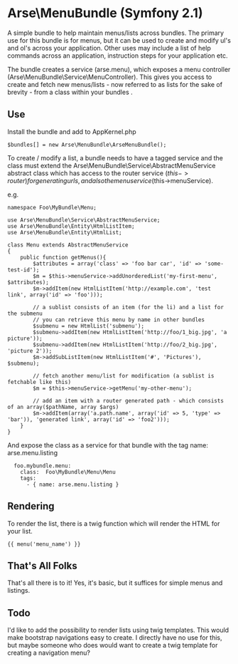 
Arse\MenuBundle (Symfony 2.1)
==================

A simple bundle to help maintain menus/lists across bundles. The primary use for this bundle is for menus, but it can be
used to create and modify ul's and ol's across your application. Other uses may include a list of help commands across
an application, instruction steps for your application etc.

The bundle creates a service (arse.menu), which exposes a menu controller (Arse\MenuBundle\Service\MenuController). This
gives you access to create and fetch new menus/lists - now referred to as lists for the sake of brevity - from a class
within your bundles .

Use
-----

Install the bundle and add to AppKernel.php

```
$bundles[] = new Arse\MenuBundle\ArseMenuBundle();
```

To create / modify a list, a bundle needs to have a tagged service and the class must extend the
Arse\MenuBundle\Service\AbstractMenuService abstract class which has access to the router service ($this->router) for
generating urls, and also the menu service ($this->menuService).

e.g.
```
namespace Foo\MyBundle\Menu;

use Arse\MenuBundle\Service\AbstractMenuService;
use Arse\MenuBundle\Entity\HtmlListItem;
use Arse\MenuBundle\Entity\HtmlList;

class Menu extends AbstractMenuService
{
    public function getMenus(){
        $attributes = array('class' => 'foo bar car', 'id' => 'some-test-id');
        $m = $this->menuService->addUnorderedList('my-first-menu', $attributes);
        $m->addItem(new HtmlListItem('http://example.com', 'test link', array('id' => 'foo')));

        // a sublist consists of an item (for the li) and a list for the submenu
        // you can retrieve this menu by name in other bundles
        $submenu = new HtmlList('submenu');
        $submenu->addItem(new HtmlListItem('http://foo/1_big.jpg', 'a picture'));
        $submenu->addItem(new HtmlListItem('http://foo/2_big.jpg', 'picture 2'));
        $m->addSubListItem(new HtmlListItem('#', 'Pictures'), $submenu);

        // fetch another menu/list for modification (a sublist is fetchable like this)
        $m = $this->menuService->getMenu('my-other-menu');

        // add an item with a router generated path - which consists of an array($pathName, array $args)
        $m->addItem(array('a.path.name', array('id' => 5, 'type' => 'bar')), 'generated link', array('id' => 'foo2')));
    }
}
```

And expose the class as a service for that bundle with the tag name: arse.menu.listing

```
  foo.mybundle.menu:
    class:  Foo\MyBundle\Menu\Menu
    tags:
      - { name: arse.menu.listing }
```

Rendering
-----------

To render the list, there is a twig function which will render the HTML for your list.

```
{{ menu('menu_name') }}
```

That's All Folks
------------------

That's all there is to it! Yes, it's basic, but it suffices for simple menus and listings.


Todo
--------------

I'd like to add the possibility to render lists using twig templates. This would make bootstrap navigations easy to
create. I directly have no use for this, but maybe someone who does would want to create a twig template for creating a
navigation menu?

